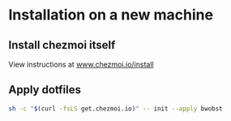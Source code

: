 # Installation on a new machine

## Install chezmoi itself
View instructions at www.chezmoi.io/install

## Apply dotfiles
```bash
sh -c "$(curl -fsLS get.chezmoi.io)" -- init --apply bwobst
```
